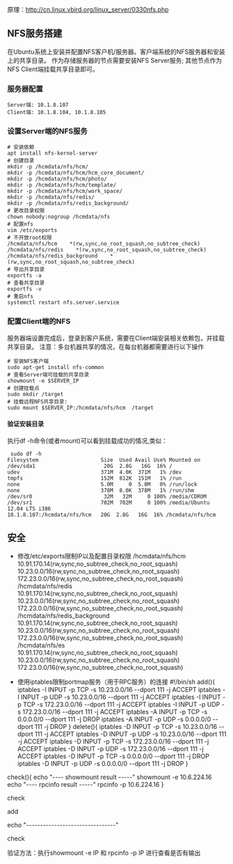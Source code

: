 原理：http://cn.linux.vbird.org/linux_server/0330nfs.php

## NFS服务搭建
在Ubuntu系统上安装并配置NFS客户机/服务器。客户端系统的NFS服务器和安装上的共享目录。
作为存储服务器的节点需要安装NFS Server服务; 其他节点作为NFS Client端挂载共享目录即可。
### 服务器配置
```
Server端: 10.1.8.107
Client端: 10.1.8.104, 10.1.8.105
```

### 设置Server端的NFS服务
```
# 安装依赖 
apt install nfs-kernel-server
# 创建目录
mkdir -p /hcmdata/nfs/hcm/
mkdir -p /hcmdata/nfs/hcm/hcm_core_document/
mkdir -p /hcmdata/nfs/hcm/photo/
mkdir -p /hcmdata/nfs/hcm/template/
mkdir -p /hcmdata/nfs/hcm/work_space/
mkdir -p /hcmdata/nfs/redis/
mkdir -p /hcmdata/nfs/redis_background/
# 更改目录权限
chown nobody:nogroup /hcmdata/nfs
# 配置nfs
vim /etc/exports
# 不开放root权限
/hcmdata/nfs/hcm    *(rw,sync,no_root_squash,no_subtree_check)
/hcmdata/nfs/redis    *(rw,sync,no_root_squash,no_subtree_check)
/hcmdata/nfs/redis_background    *(rw,sync,no_root_squash,no_subtree_check)
# 导出共享目录
exportfs -a
# 查看共享目录
exportfs -v
# 重启nfs
systemctl restart nfs.server.service
```

### 配置Client端的NFS
服务器端设置完成后，登录到客户系统，需要在Client端安装相关依赖包，并挂载共享目录。
注意：多台机器共享的情况，在每台机器都需要进行以下操作

```
# 安装NFS客户端
sudo apt-get install nfs-common
# 查看Server端可挂载的共享目录
showmount -e $SERVER_IP
# 创建挂载点
sudo mkdir /target
# 挂载远程NFS共享目录:
sudo mount $SERVER_IP:/hcmdata/nfs/hcm  /target
```


#### 验证安装目录
执行df -h命令(或者mount)可以看到挂载成功的情况,类似：
```
 sudo df -h
Filesystem                    Size  Used Avail Use% Mounted on
/dev/sda1                      20G  2.8G   16G  16% /
udev                          371M  4.0K  371M   1% /dev
tmpfs                         152M  812K  151M   1% /run
none                          5.0M     0  5.0M   0% /run/lock
none                          378M  8.0K  378M   1% /run/shm
/dev/sr0                       32M   32M     0 100% /media/CDROM
/dev/sr1                      702M  702M     0 100% /media/Ubuntu 12.04 LTS i386
10.1.8.107:/hcmdata/nfs/hcm   20G  2.8G   16G  16% /hcmdata/nfs/hcm
```


## 安全
 - 修改/etc/exports限制IP以及配置目录权限
/hcmdata/nfs/hcm    10.91.170.14(rw,sync,no_subtree_check,no_root_squash) 10.23.0.0/16(rw,sync,no_subtree_check,no_root_squash) 172.23.0.0/16(rw,sync,no_subtree_check,no_root_squash)
/hcmdata/nfs/redis    10.91.170.14(rw,sync,no_subtree_check,no_root_squash) 10.23.0.0/16(rw,sync,no_subtree_check,no_root_squash) 172.23.0.0/16(rw,sync,no_subtree_check,no_root_squash)
/hcmdata/nfs/redis_background    10.91.170.14(rw,sync,no_subtree_check,no_root_squash) 10.23.0.0/16(rw,sync,no_subtree_check,no_root_squash) 172.23.0.0/16(rw,sync,no_subtree_check,no_root_squash)
/hcmdata/nfs/es    10.91.170.14(rw,sync,no_subtree_check,no_root_squash) 10.23.0.0/16(rw,sync,no_subtree_check,no_root_squash) 172.23.0.0/16(rw,sync,no_subtree_check,no_root_squash)

 - 使用iptables限制portmap服务（用于RPC服务）的连接
#!/bin/sh
add(){
    iptables -I INPUT -p TCP -s 10.23.0.0/16 --dport 111 -j ACCEPT
    iptables -I INPUT -p UDP -s 10.23.0.0/16 --dport 111 -j ACCEPT
    iptables -I INPUT -p TCP -s 172.23.0.0/16 --dport 111 -j ACCEPT
    iptables -I INPUT -p UDP -s 172.23.0.0/16 --dport 111 -j ACCEPT
    iptables -A INPUT -p TCP -s 0.0.0.0/0 --dport 111 -j DROP
    iptables -A INPUT -p UDP -s 0.0.0.0/0 --dport 111 -j DROP
}
delete(){
    iptables -D INPUT -p TCP -s 10.23.0.0/16 --dport 111 -j ACCEPT
    iptables -D INPUT -p UDP -s 10.23.0.0/16 --dport 111 -j ACCEPT
    iptables -D INPUT -p TCP -s 172.23.0.0/16 --dport 111 -j ACCEPT
    iptables -D INPUT -p UDP -s 172.23.0.0/16 --dport 111 -j ACCEPT
    iptables -D INPUT -p TCP -s 0.0.0.0/0 --dport 111 -j DROP
    iptables -D INPUT -p UDP -s 0.0.0.0/0 --dport 111 -j DROP
}

check(){
    echo "----   showmount result -----"
    showmount -e 10.6.224.16
    echo "----   rpcinfo result -----"
    rpcinfo -p 10.6.224.16
}

check

add

echo "--------------------------------"

check


验证方法：执行showmount -e IP 和 rpcinfo -p IP 进行查看是否有输出
